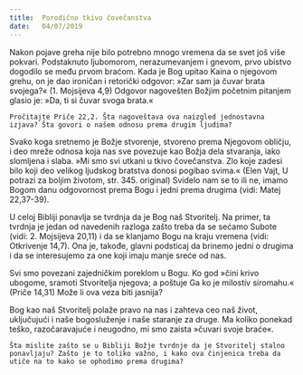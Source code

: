 ```yaml
---
title:  Porodično tkivo čovečanstva
date:   04/07/2019
---
```


Nakon pojave greha nije bilo potrebno mnogo vremena da se svet još više pokvari. Podstaknuto ljubomorom, nerazumevanjem i gnevom, prvo ubistvo dogodilo se među prvom braćom. Kada je Bog upitao Kaina o njegovom grehu, on je dao ironičan i retorički odgovor: »Zar sam ja čuvar brata svojega?« (1. Mojsijeva 4,9) Odgovor nagovešten Božjim početnim pitanjem glasio je: »Da, ti si čuvar svoga brata.«

`Pročitajte Priče 22,2. Šta nagoveštava ova naizgled jedno­stavna izjava? Šta govori o našem odnosu prema drugim ljudima?`

Svako koga sretnemo je Božje stvorenje, stvoreno prema Njegovom obličju, i deo mreže odnosa koja nas sve povezuje kao Božja dela stvaranja, iako slomljena i slaba. »Mi smo svi utkani u tkivo čovečanstva. Zlo koje zadesi bilo koji deo velikog ljudskog bratstva donosi pogibao svima.« (Elen Vajt, U potrazi za boljim životom, str. 345. original) Svidelo nam se to ili ne, imamo Bogom danu odgovornost prema Bogu i jedni prema drugima (vidi: Matej 22,37-39).

U celoj Bibliji ponavlja se tvrdnja da je Bog naš Stvoritelj. Na primer, ta tvrdnja je jedan od navedenih razloga zašto treba da se sećamo Subote (vidi: 2. Mojsijeva 20,11) i da se klanjamo Bogu na kraju vremena (vidi: Otkrivenje 14,7). Ona je, takođe, glavni podsticaj da brinemo jedni o drugima i da se interesujemo za one koji imaju manje sreće od nas.

Svi smo povezani zajedničkim poreklom u Bogu. Ko god »čini krivo ubogome, sramoti Stvoritelja njegova; a poštuje Ga ko je milo­stiv siromahu.« (Priče 14,31) Može li ova veza biti jasnija?

Bog kao naš Stvoritelj polaže pravo na nas i zahteva ceo naš život, uključujući i naše bogosluženje i naše staranje za druge. Ma koliko ponekad teško, razočaravajuće i neugodno, mi smo zaista »čuvari svoje braće«.

`Šta mislite zašto se u Bibliji Božje tvrdnje da je Stvoritelj stalno ponavljaju? Zašto je to toliko važno, i kako ova činjenica treba da utiče na to kako se ophodimo prema drugima? `

